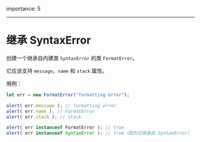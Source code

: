 importance: 5

---

# 继承 SyntaxError

创建一个继承自内建类 `SyntaxError` 的类 `FormatError`。

它应该支持 `message`，`name` 和 `stack` 属性。

用例：

```js
let err = new FormatError("formatting error");

alert( err.message ); // formatting error
alert( err.name ); // FormatError
alert( err.stack ); // stack

alert( err instanceof FormatError ); // true
alert( err instanceof SyntaxError ); // true（因为它继承自 SyntaxError）
```
